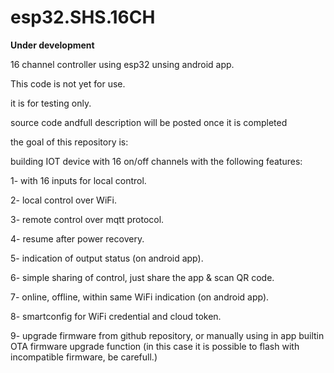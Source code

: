 # esp32.SHS.16CH
******Under development******

16 channel controller using esp32 unsing android app.

This code is not yet for use.

it is for testing only.

source code andfull description will be posted once it is completed

the goal of this repository is:

building IOT device with 16 on/off channels with the following features:

1- with 16 inputs for local control.

2- local control over WiFi.

3- remote control over mqtt protocol.

4- resume after power recovery.

5- indication of output status (on android app).

6- simple sharing of control, just share the app & scan QR code.

7- online, offline, within same WiFi indication (on android app).

8- smartconfig for WiFi credential and cloud token.

9- upgrade firmware from github repository, or manually using in app builtin OTA
   firmware upgrade function (in this case it is possible to flash with
   incompatible firmware, be carefull.)
   
   

